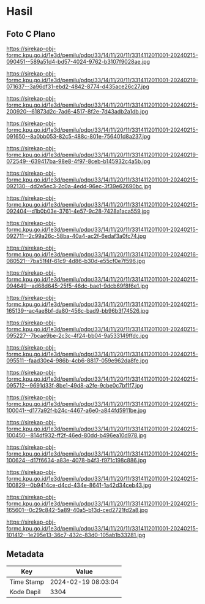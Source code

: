# Hasil

## Foto C Plano

https://sirekap-obj-formc.kpu.go.id/1e3d/pemilu/pdpr/33/14/11/20/11/3314112011001-20240215-090451--589a51d4-bd57-4024-9762-b3107f9028ae.jpg

https://sirekap-obj-formc.kpu.go.id/1e3d/pemilu/pdpr/33/14/11/20/11/3314112011001-20240219-071637--3a96df31-ebd2-4842-8774-d435ace26c27.jpg

https://sirekap-obj-formc.kpu.go.id/1e3d/pemilu/pdpr/33/14/11/20/11/3314112011001-20240215-200920--61873d2c-7ad6-4517-8f2e-7d43adb2a1db.jpg

https://sirekap-obj-formc.kpu.go.id/1e3d/pemilu/pdpr/33/14/11/20/11/3314112011001-20240215-091650--8a0bb053-82c5-488c-801e-756401d8a237.jpg

https://sirekap-obj-formc.kpu.go.id/1e3d/pemilu/pdpr/33/14/11/20/11/3314112011001-20240219-072549--639417ba-98e8-4f97-8ceb-b145932c4a5b.jpg

https://sirekap-obj-formc.kpu.go.id/1e3d/pemilu/pdpr/33/14/11/20/11/3314112011001-20240215-092130--dd2e5ec3-2c0a-4edd-96ec-3f39e62690bc.jpg

https://sirekap-obj-formc.kpu.go.id/1e3d/pemilu/pdpr/33/14/11/20/11/3314112011001-20240215-092404--d1b0b03e-3761-4e57-9c28-7428a1aca559.jpg

https://sirekap-obj-formc.kpu.go.id/1e3d/pemilu/pdpr/33/14/11/20/11/3314112011001-20240215-092711--2c99a26c-58ba-40a4-ac2f-6edaf3a0fc74.jpg

https://sirekap-obj-formc.kpu.go.id/1e3d/pemilu/pdpr/33/14/11/20/11/3314112011001-20240216-080521--7ba51f4f-61c9-4d86-b30d-e55cf0e7f596.jpg

https://sirekap-obj-formc.kpu.go.id/1e3d/pemilu/pdpr/33/14/11/20/11/3314112011001-20240215-094649--ad68d645-25f5-46dc-bae1-9dcb69f8f6e1.jpg

https://sirekap-obj-formc.kpu.go.id/1e3d/pemilu/pdpr/33/14/11/20/11/3314112011001-20240215-165139--ac4ae8bf-da80-456c-bad9-bb96b3f74526.jpg

https://sirekap-obj-formc.kpu.go.id/1e3d/pemilu/pdpr/33/14/11/20/11/3314112011001-20240215-095227--7bcae9be-2c3c-4f24-bb04-9a533149ffdc.jpg

https://sirekap-obj-formc.kpu.go.id/1e3d/pemilu/pdpr/33/14/11/20/11/3314112011001-20240215-095511--faad30e4-986b-4cb6-8817-059e962da8fe.jpg

https://sirekap-obj-formc.kpu.go.id/1e3d/pemilu/pdpr/33/14/11/20/11/3314112011001-20240215-095712--9691d33f-8be1-49d8-a2fe-9cbe0c7bf1f7.jpg

https://sirekap-obj-formc.kpu.go.id/1e3d/pemilu/pdpr/33/14/11/20/11/3314112011001-20240215-100041--d177a92f-b24c-4467-a6e0-a844fd5911be.jpg

https://sirekap-obj-formc.kpu.go.id/1e3d/pemilu/pdpr/33/14/11/20/11/3314112011001-20240215-100450--814df932-ff2f-46ed-80dd-b496ea10d978.jpg

https://sirekap-obj-formc.kpu.go.id/1e3d/pemilu/pdpr/33/14/11/20/11/3314112011001-20240215-100624--d17f6634-a83e-4078-b4f3-f971c198c886.jpg

https://sirekap-obj-formc.kpu.go.id/1e3d/pemilu/pdpr/33/14/11/20/11/3314112011001-20240215-100829--0b9414ce-d4cd-434e-8641-1a42d34ceb43.jpg

https://sirekap-obj-formc.kpu.go.id/1e3d/pemilu/pdpr/33/14/11/20/11/3314112011001-20240215-165601--0c29c842-5a89-40a5-b13d-ced2721fd2a8.jpg

https://sirekap-obj-formc.kpu.go.id/1e3d/pemilu/pdpr/33/14/11/20/11/3314112011001-20240215-101412--1e295e13-36c7-432c-83d0-105ab1b33281.jpg


## Metadata

| Key        | Value               |
| ---------- | ------------------- |
| Time Stamp | 2024-02-19 08:03:04 |
| Kode Dapil | 3304                |



